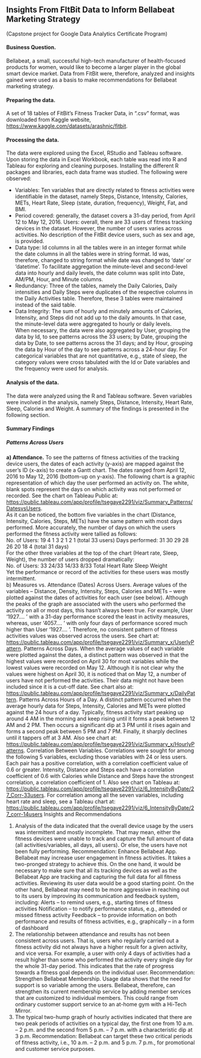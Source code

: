 ## Insights From FItBit Data to Inform Bellabeat Marketing Strategy
 (Capstone project for Google Data Analytics Certificate Program)
 
#### Business Question. 
Bellabeat, a small, successful high-tech manufacturer of health-focused products for women, would like to become a larger player in the global smart device market. Data from FitBit were, therefore, analyzed and insights gained were used as a basis to make recommendations for Bellabeat marketing strategy.
#### Preparing the data. 
A set of 18 tables of FitBit’s Fitness Tracker Data, in “.csv” format, was downloaded from Kaggle website, https://www.kaggle.com/datasets/arashnic/fitbit. 
#### Processing the data.
The data were explored using the Excel, RStudio and Tableau software. Upon storing the data in Excel Workbook, each table was read into R and Tableau for exploring and cleaning purposes. Installing the different R packages and libraries, each data frame was studied. The following were observed:
  * Variables: Ten variables that are directly related to fitness activities were identifiable in the dataset, namely Steps, Distance, Intensity, Calories, METs, Heart Rate, Sleep (state, duration, frequency), Weight, Fat, and BMI.
  * Period covered: generally, the dataset covers a 31-day period, from April 12 to May 12, 2016.
Users: overall, there are 33 users of fitness tracking devices in the dataset. However, the number of users varies across activities. No description of the FitBit device users, such as sex and age, is provided.
  * Data type: Id columns in all the tables were in an integer format while the date columns in all the tables were in string format. Id was, therefore, changed to string format while date was changed to ‘date’ or ‘datetime’. To facilitate aggregation the minute-level and second-level data into hourly and daily levels, the date column was split into Date, AM/PM, Hour, and Minute columns.
  * Redundancy: Three of the tables, namely the Daily Calories, Daily intensities and Daily Steps were duplicates of the respective columns in the Daily Activities table. Therefore, these 3 tables were maintained instead of the said table.
  * Data Integrity: The sum of hourly and minutely amounts of Calories, Intensity, and Steps did not add up to the daily amounts. In that case, the minute-level data were aggregated to hourly or daily levels. <br />
When necessary, the data were also aggregated by User, grouping the data by Id, to see patterns across the 33 users; by Date, grouping the data by Date, to see patterns across the 31 days; and by Hour, grouping the data by Hour of the day to see patterns across a 24-hour day.
For categorical variables that are not quantitative, e.g., state of sleep, the category values were cross tabulated with the Id or Date variables and the frequency were used for analysis. 
#### Analysis of the data. 
The data were analyzed using the R and Tableau software. Seven variables were involved in the analysis, namely Steps, Distance, Intensity, Heart Rate, Sleep, Calories and Weight. A summary of the findings is presented in the following section.
#### Summary Findings
##### Patterns Across Users
**a) Attendance.** To see the patterns of fitness activities of the tracking device users, the dates of each activity (y-axis) are mapped against the user’s ID (x-axis) to create a Gantt chart. The dates ranged from April 12, 2016 to May 12, 2016 (bottom-up on y-axis). The following chart is a graphic representation of which day the user performed an activity on. The white, blank spots represent the days on which activity was not performed or recorded. See the chart on Tableau Public at: https://public.tableau.com/app/profile/tsegaye2291/viz/Summary_Patterns/DatesvsUsers. 
<br />
As it can be noticed, the bottom five variables in the chart (Distance, Intensity, Calories, Steps, METs) have the same pattern with most days performed. More accurately, the number of days on which the users performed the fitness activity were tallied as follows:
<br />
No. of Users:  	19	 4	 1	 3	 2	 1	 2	1   	 (total 33 users)
Days performed:	31	30	29	28 26	20 18	4    (total 31 days) 
<br />
For the other three variables at the top of the chart (Heart rate, Sleep, Weight), the number of users dropped dramatically:
<br />
No. of Users:	33		 24/33		     14/33	 	8/33
           Total 		Heart Rate 	Sleep 		Weight
           <br />
Yet the performance or record of the activities for these users was mostly intermittent. <br />
b) Measures vs. Attendance (Dates) Across Users. Average values of the variables – Distance, Density, Intensity, Steps, Calories and METs – were plotted against the dates of activities for each user (see below). Although the peaks of the graph are associated with the users who performed the activity on all or most days, this hasn’t always been true. For example, User ‘1927…. ’ with a 31-day performance scored the least in activity measures, whereas, user ‘4057…. ’  with only four days of performance scored much higher than User ‘1927…. ’. Therefore, no consistent pattern of fitness activities values was observed across the users. See chart at: https://public.tableau.com/app/profile/tsegaye2291/viz/Summary_x/UserlyPattern.
Patterns Across Days. When the average values of each variable were plotted against the dates, a distinct pattern was observed in that the highest values were recorded on April 30 for most variables while the lowest values were recorded on May 12. Although it is not clear why the values were highest on April 30, it is noticed that on May 12, a number of users have not performed the activities. Their data might not have been included since it is a cut-off date. See chart also at: https://public.tableau.com/app/profile/tsegaye2291/viz/Summary_x/DailyPattern.
Patterns Across Hours of a Day. A distinct pattern occurred when the average hourly data for Steps, Intensity, Calories and METs were plotted against the 24 hours of a day. Typically, fitness activity start peaking up around 4 AM in the morning and keep rising until it forms a peak between 12 AM and 2 PM. Then occurs a significant dip at 3 PM until it rises again and forms a second peak between 5 PM and 7 PM. Finally, it sharply declines until it tappers off at 3 AM. Also see chart at: https://public.tableau.com/app/profile/tsegaye2291/viz/Summary_x/HourlyPatterns.
Correlation Between Variables. Correlations were sought for among the following 5 variables, excluding those variables with 24 or less users. Each pair has a positive correlation, with a correlation coefficient value of 0.6 or greater. Intensity, Distance and Steps each have a correlation coefficient of 0.6 with Calories while Distance and Steps have the strongest correlation, a correlation coefficient of 1. Also see chart on Tableau at: https://public.tableau.com/app/profile/tsegaye2291/viz/6_IntensityByDate/27_Corr-33users. For correlation among all the seven variables, including heart rate and sleep, see a Tableau chart at: https://public.tableau.com/app/profile/tsegaye2291/viz/6_IntensityByDate/27_corr-14users
Insights and Recommendations
1)	Analysis of the data indicated that the overall device usage by the users was intermittent and mostly incomplete. That may mean, either the fitness devices were unable to track and capture the full amount of data (all activities/variables, all days, all users). Or else, the users have not been fully performing.
Recommendation: Enhance Bellabeat App.  Bellabeat may increase user engagement in fitness activities. It takes a two-pronged strategy to achieve this. On the one hand, it would be necessary to make sure that all its tracking devices as well as the Bellabeat App are tracking and capturing the full data for all fitness activities. Reviewing its user data would be a good starting point.
On the other hand, Bellabeat may need to be more aggressive in reaching out to its users by improving its communication and feedback system, including: 
Alerts – to remind users, e.g., starting times of fitness activities
Notification – to notify performance status, e.g., attended or missed fitness activity 
Feedback – to provide information on both performance and results of fitness activities, e.g., graphically – in a form of dashboard
2)	The relationship between attendance and results has not been consistent across users. That is, users who regularly carried out a fitness activity did not always have a higher result for a given activity, and vice versa. For example, a user with only 4 days of activities had a result higher than some who performed the activity every single day for the whole 31-day period. This indicates that the rate of progress towards a fitness goal depends on the individual user.
Recommendation: Strengthen Bellabeat Membership. Usage data shows that the need for support is so variable among the users. Bellabeat, therefore, can strengthen its current membership service by adding member services that are customized to individual members. This could range from ordinary customer support service to an at-home gym with a Hi-Tech Mirror.
3)	The typical two-hump graph of hourly activities indicated that there are two peak periods of activities on a typical day, the first one from 10 a.m. – 2 p.m. and the second from 5 p.m. – 7 p.m. with a characteristic dip at 3 p.m.
Recommendation: Bellabeat can target these two critical periods of fitness activity, i.e., 10 a.m. – 2 p.m. and 5 p.m. 7 p.m., for promotional and customer service purposes. 
